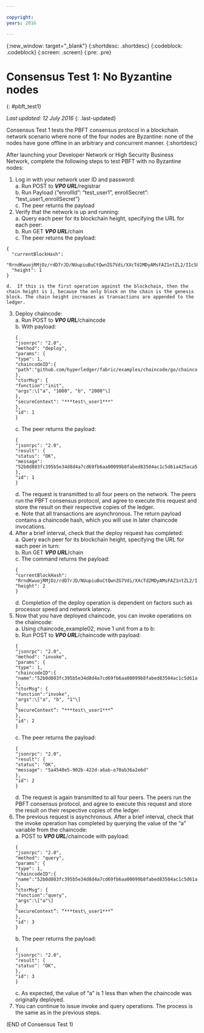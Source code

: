 ```yaml
---

copyright:
years: 2016

---
```


{:new_window: target="_blank"}
{:shortdesc: .shortdesc}
{:codeblock: .codeblock}
{:screen: .screen}
{:pre: .pre}


# Consensus Test 1: No Byzantine nodes
{: #pbft_test1}

*Last updated: 12 July 2016*
{: .last-updated}

Consensus Test 1 tests the PBFT consensus protocol in a blockchain network scenario where none of the four nodes are Byzantine: none of the nodes have gone offline in an arbitrary and concurrent manner.
{:shortdesc}

After launching your Developer Network or High Security Business Network, complete the following steps to test PBFT with no Byzantine nodes:

1.	Log in with your network user ID and password:  
    a.  Run POST to ***VP0 URL***/registrar  
    b.	Run Payload {“enrollId”: “test_user1”, enrollSecret”: “test_user1_enrollSecret”}  
    c.	The peer returns the payload
2.	Verify that the network is up and running:  
    a.	Query each peer for its blockchain height, specifying the URL for each peer:  
    b.  Run GET ***VP0 URL***/chain  
    c.  The peer returns the payload:
   ```
   {
     "currentBlockHash":
     "RrndKwuojRMjOz/rdD7rJD/NUupiuBuCtQwnZG7Vdi/XXcTd2MDyAMsFAZ1ntZL2/IIcSUeatIZAKS6ss7fEvg==",
     "height": 1
   }
   ```
    d.	If this is the first operation against the blockchain, then the chain height is 1, because the only block on the chain is the genesis block. The chain height increases as transactions are appended to the ledger.
3.	Deploy chaincode:  
    a.	Run POST to ***VP0 URL***/chaincode  
    b.  With payload:  
       ```
       {
       "jsonrpc": "2.0",
       "method": "deploy",
       "params": {
       "type": 1,
       "chaincodeID":{
       "path":"github.com/hyperledger/fabric/examples/chaincode/go/chaincode\_example02"
       },
       "ctorMsg": {
       "function":"init",
       "args":\["a", "1000", "b", "2000"\]
       },
       "secureContext": "***test\_user1***"
       },
       "id": 1
       }
       ```
     c.  The peer returns the payload:  
       ```
       {
       "jsonrpc": "2.0",
       "result": {
       "status": "OK",
       "message":
       "52b0d803fc395b5e34d8d4a7cd69fb6aa00099b8fabed83504ac1c5d61a425aca5b3ad3bf96643ea4fdaac132c417c37b00f88fa800de7ece387d008a76d3586"
       },
       "id": 1
       }
       ```
    d. The request is transmitted to all four peers on the network. The peers run the PBFT consensus protocol, and agree to execute this request and store the result on their respective copies of the ledger.  
    e.	Note that all transactions are asynchronous. The return payload contains a chaincode hash, which you will use in later chaincode invocations.
4.  After a brief interval, check that the deploy request has completed:  
    a.  Query each peer for its blockchain height, specifying the URL for each peer in turn:  
    b.  Run GET ***VP0 URL***/chain  
    c.  The command returns the payload:
      ```
      {
      "currentBlockHash":
      "RrndKwuojRMjOz/rdD7rJD/NUupiuBuCtQwnZG7Vdi/XXcTd2MDyAMsFAZ1ntZL2/IIcSUeatIZAKS6ss7fEvg==",
      "height": 2
      }
      ```
    d.  Completion of the deploy operation is dependent on factors such as processor speed and network latency.
5.  Now that you have deployed chaincode, you can invoke operations on the chaincode:  
    a.  Using chaincode_example02, move 1 unit from a to b:  
    b.  Run POST to ***VP0 URL***/chaincode with payload:
      ```
      {
      "jsonrpc": "2.0",
      "method": "invoke",
      "params": {
      "type": 1,
      "chaincodeID":{
      "name":"52b0d803fc395b5e34d8d4a7cd69fb6aa00099b8fabed83504ac1c5d61a425aca5b3ad3bf96643ea4fdaac132c417c37b00f88fa800de7ece387d008a76d3586"
      },
      "ctorMsg": {
      "function":"invoke",
      "args":\["a", "b", "1"\]
      }
      “secureContext”: “***test\_user1***”
      },
      "id": 2
      }
      ```
    c.  The peer returns the payload:
      ```
      {
      "jsonrpc": "2.0",
      "result": {
      "status": "OK",
      "message": "5a4540e5-902b-422d-a6ab-e70ab36a2e6d"
      },
      "id": 2
      }
      ```  
    d.  The request is again transmitted to all four peers. The peers run the PBFT consensus protocol, and agree to execute this request and store the result on their respective copies of the ledger.
6.  The previous request is asynchronous. After a brief interval, check that the invoke operation has completed by querying the value of the “a” variable from the chaincode:  
    a.  POST to ***VP0 URL***/chaincode with payload:
      ```
      {
      "jsonrpc": "2.0",
      "method": "query",
      "params": {
      "type": 1,
      "chaincodeID":{
      "name":"52b0d803fc395b5e34d8d4a7cd69fb6aa00099b8fabed83504ac1c5d61a425aca5b3ad3bf96643ea4fdaac132c417c37b00f88fa800de7ece387d008a76d3586"
      },
      "ctorMsg": {
      "function":"query",
      "args":\["a"\]
      }
      “secureContext”: “***test\_user1***”
      },
      "id": 3
      }
      ```   
    b.  The peer returns the payload:
      ```
      {
      "jsonrpc": "2.0",
      "result": {
      "status": "OK",
      },
      "id": 3
      }
      ```
    c.  As expected, the value of “a” is 1 less than when the chaincode was originally deployed.
7.  You can continue to issue invoke and query operations. The process is the same as in the previous steps.

  (END of Consensus Test 1)
